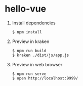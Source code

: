 # hello-vue

1. Install dependencies
    ```shell
    $ npm install
    ```

2. Preview in kraken
    ```shell
    $ npm run build
    $ kraken ./dist/js/app.js
    ```

3. Preview in web browser
    ```shell
    $ npm run serve
    $ open http://localhost:9999/
    ```

